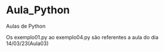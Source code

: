 # Aula_Python
Aulas de Python

Os exemplo01.py ao exemplo04.py são referentes a aula do dia 14/03/23(Aula03)

